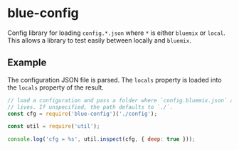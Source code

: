 # blue-config

Config library for loading `config.*.json` where `*` is either `bluemix` or `local`. This allows a library to test easily between locally and `bluemix`. 

## Example

The configuration JSON file is parsed. The `locals` property is loaded into the `locals` property of the result. 

```js
// load a configuration and pass a folder where `config.bluemix.json` and `config.local.json` 
// lives. If unspecified, the path defaults to `./`.
const cfg = require('blue-config')('./config');

const util = require('util');

console.log('cfg = %s', util.inspect(cfg, { deep: true }));
```
